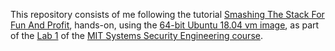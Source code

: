 This repository consists of me following the tutorial [Smashing The Stack For Fun And Profit](http://phrack.org/issues/49/14.html#article), hands-on, using the [64-bit Ubuntu 18.04 vm image](https://web.mit.edu/6.858/2020/6.858-x86_64-v20.zip), as part of the [Lab 1](https://css.csail.mit.edu/6.858/2020/labs/lab1.html) of the [MIT Systems Security Engineering course](https://css.csail.mit.edu/6.858/2020/).
